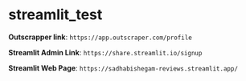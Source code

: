 # streamlit_test

**Outscrapper link**:
`https://app.outscraper.com/profile`

**Streamlit Admin Link**:
`https://share.streamlit.io/signup`

**Streamlit Web Page**:
`https://sadhabishegam-reviews.streamlit.app/`
